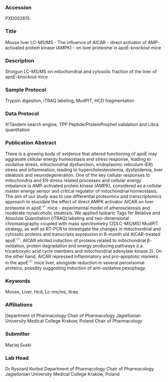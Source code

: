 ### Accession
PXD002615

### Title
Mouse liver LC-MS/MS -  The influence of AICAR - direct activator of AMP-activated protein kinase (AMPK) - on liver proteome in apoE-knockout mice

### Description
Shotgun LC-MS/MS on mitochondrial and cytosolic fraction of the liver of apoE-knockout mice

### Sample Protocol
Trypsin digestion, iTRAQ labeling, MudPIT, HCD fragmentation

### Data Protocol
X!Tandem search engine, TPP Peptide/ProteinProphet validation and Libra quantitation

### Publication Abstract
There is a growing body of evidence that altered functioning of apoE may aggravate cellular energy homeostasis and stress response, leading to oxidative stress, mitochondrial dysfunction, endoplasmic reticulum (ER) stress and inflammation, leading to hypercholesterolemia, dyslipidemia, liver steatosis and neurodegeneration. One of the key cellular responses to mitochondria and ER-stress related processes and cellular energy imbalance is AMP-activated protein kinase (AMPK), considered as a cellular master energy sensor and critical regulator of mitochondrial homeostasis. The aim of our study was to use differential proteomics and transcriptomics approach to elucidate the effect of direct AMPK activator AICAR on liver proteome in apoE<sup>-/-</sup> mice - experimental model of atherosclerosis and moderate nonalcoholic steatosis. We applied Isobaric Tags for Relative and Absolute Quantitation (iTRAQ) labeling and two-dimensional chromatography coupled with mass spectrometry (2DLC-MS/MS) MudPIT strategy, as well as RT-PCR to investigate the changes in mitochondrial and cytosolic proteins and transcripts expression in 6-month old AICAR-treated apoE<sup>-/-</sup>. AICAR elicited induction of proteins related to mitochondrial &#x3b2;-oxidation, protein degradation and energy producing pathways (i.a. tricarboxylic acid cycle members and mitochondrial adenylate kinase 2). On the other hand, AICAR repressed inflammatory and pro-apoptotic markers in the apoE<sup>-/-</sup> mice liver, alongside reduction in several peroxisomal proteins, possibly suggesting induction of anti-oxidative pexophagy.

### Keywords
Mouse, Liver, Hcd, Lc-ms/ms, Itraq

### Affiliations
Department of Pharmacology Chair of Pharmacology Jagiellonian University Medical College Krakow, Poland
Chair of Pharmacology

### Submitter
Maciej Suski

### Lab Head
Dr Ryszard Korbut
Department of Pharmacology Chair of Pharmacology Jagiellonian University Medical College Krakow, Poland


